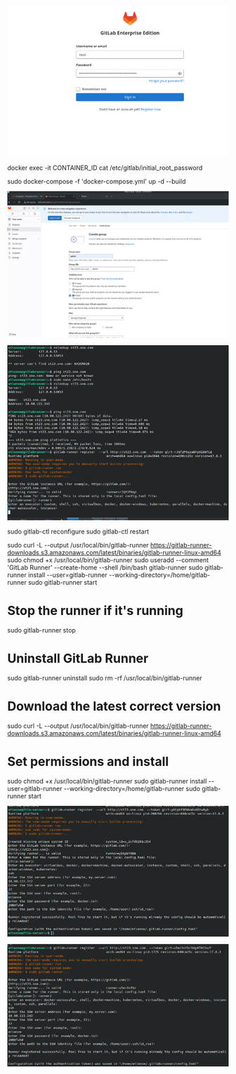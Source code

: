 ![alt text](image.png)

docker exec -it CONTAINER_ID cat /etc/gitlab/initial_root_password

sudo docker-compose -f 'docker-compose.yml' up -d --build 

![alt text](image-1.png)

![alt text](image-2.png)

sudo gitlab-ctl reconfigure
sudo gitlab-ctl restart


sudo curl -L --output /usr/local/bin/gitlab-runner https://gitlab-runner-downloads.s3.amazonaws.com/latest/binaries/gitlab-runner-linux-amd64
sudo chmod +x /usr/local/bin/gitlab-runner
sudo useradd --comment 'GitLab Runner' --create-home --shell /bin/bash gitlab-runner
sudo gitlab-runner install --user=gitlab-runner --working-directory=/home/gitlab-runner
sudo gitlab-runner start



# Stop the runner if it's running
sudo gitlab-runner stop

# Uninstall GitLab Runner
sudo gitlab-runner uninstall
sudo rm -rf /usr/local/bin/gitlab-runner

# Download the latest correct version
sudo curl -L --output /usr/local/bin/gitlab-runner https://gitlab-runner-downloads.s3.amazonaws.com/latest/binaries/gitlab-runner-linux-amd64

# Set permissions and install
sudo chmod +x /usr/local/bin/gitlab-runner
sudo gitlab-runner install --user=gitlab-runner --working-directory=/home/gitlab-runner
sudo gitlab-runner start


![alt text](image-3.png)

![alt text](image-4.png)